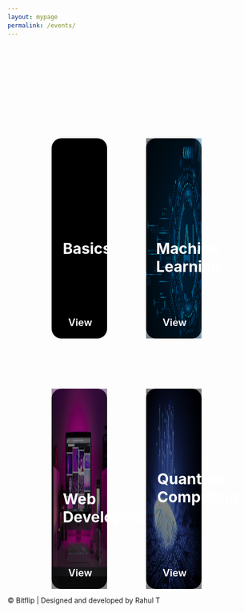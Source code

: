 ```yaml
---
layout: mypage
permalink: /events/
---
```


<style>
    .event-container{
        margin-top: 200px;
        display: grid;
        grid-template-columns: 1fr 1fr;
        max-width: 65%;
        column-gap: 50px;
        row-gap: 100px;
        margin-left: auto;
        margin-right: auto;
    }
    .event-container .box-event{
        grid-column: auto;
        width: 80%;
        height: 400px;
        border-radius: 20px;
        justify-content: center;
        position: relative;
        background-color: #000000;
        z-index: 1;
    }
    .box-event h1{
        position: absolute;
        top: 40%;
        left: 20%;
        color: #ffffff;
        font-size: 30px;
        transition: all 1s ease;
    }
    .box-event p{
        position: absolute;
        bottom: 80px;
        left: 10px;
        right: 20px;
        color: #ffffff;
        font-weight: 600;
        font-size: 20px;
        font-family: Arial, Helvetica, sans-serif;
        padding-right: 20px;
        opacity: 0;
        transition: all .5s ease;
        border-radius: 5px;
        padding: 10px 0 10px 10px;
    }
    
    .box-event i{
        position: absolute;
        bottom: 20px;
        right: 100px;
        color: #ffffff;
        font-size: 40px;
        animation: right 2s ease infinite;
    }
    .box-event img{
        position: absolute;
        top: 0;
        left: 0;
        opacity: .5;
        width: 100%;
        height: 100%;
        z-index: -1;
    }


    @keyframes right{
        0%,20%,50%,80%,100%{
            transform: translateX(0);
        }
        40%{
            transform: translateX(-30px);
        }
        60%{
            transform: translateX(-15px);
        }
    }
    .box-event a{
        position: absolute;
        right: 30px;
        bottom: 20px;
        font-size: 20px;
        color: #ffffff;
        text-decoration: none;
        font-weight: 600;
    }
    
    
    .box-event:nth-child(1){
        background-image: url('/static/images/art.jpg');
    }
    .box-event:nth-child(2) h1{
        left: 20px;
    }

    .box-event:nth-child(4) h1{
        top: 30%;
    }
    .box-event:nth-child(4):hover h1{
        left: 10px;
    }
    .box-event:hover p{
        opacity: 1;
        background-color: rgba(0,0,0,0.5);
    }
    .box-event:hover h1{
        top: 50px;
        left: 20px;
    }

    @media(max-width: 767px){
        .event-container{
            margin-top: 150px;
            display: grid;
            grid-template-columns: 1fr;
            max-width: 80%;
            row-gap: 20px;
        }
        .event-container .box-event{
            width: 100%;
        }
        .box-event h1{
            font-size: 28px;
            top: 20px;
            left: 10px;

        }
        .box-event:nth-child(4) h1{
            top: 20px;
            left: 10px;
        }
        .box-event:nth-child(4):hover h1{
            top: 20px;
            left: 10px;
        }
        .box-event p{
            font-size: 20px;
            opacity: 1;
            background-color: rgba(0,0,0,0.7);
        }
        .box-event:nth-child(odd){
            background-color: #6200ee;
        }
        .box-event:nth-child(even){
            background-color: #49aaa0;
        }
    }
</style>

<div class="event-container">
    <div class="box-event">
        <h1>Basics</h1>
        <p>Lorem ipsum, dolor sit amet consectetur adipisicing elit. Laborum fugit assumenda ipsum temporibus reprehenderit corrupti?</p>
        <i class="fa fa-angle-right"></i><a href="/common-events/">View</a>
    </div>
    <div class="box-event">
        <h1>Machine Learning</h1>
        <p>Lorem ipsum dolor, sit amet consectetur adipisicing elit. Sint laboriosam amet est id facilis veritatis.</p>>
        <i class="fa fa-angle-right"></i><a href="/machine-learning-events/">View</a>
        <img src="/static/images/ml.jpg" alt="">
    </div>
    <div class="box-event">
        <h1>Web Development</h1>
        <p>Lorem ipsum dolor sit amet consectetur, adipisicing elit. Ipsum architecto corporis eum. Aspernatur rem ipsum, voluptatibus eius </p>
        <i class="fa fa-angle-right"></i><a href="/web-dev-events/">View</a>
        <img src="/static/images/web-dev.jpeg" alt="">
    </div>
    <div class="box-event">
        <h1>Quantum Computing</h1>
        <p>Lorem ipsum dolor sit amet, consectetur adipisicing elit. Ullam consequuntur eaque tempora quae aut eos enim iusto est dolores .</p>>
        <i class="fa fa-angle-right"></i><a href="/quantum-computing-events/">View</a>
        <img src="/static/images/quantum-com.jpeg" alt="">
    </div>

</div>
<p id="footer">&copy; Bitflip | Designed and developed by Rahul T</p> 


<!-- |Date  	  |Event  	              |Time     |
|-	      |-	                  |-	    |
|26/8/2020|[Python Basics     ][a]|IEEE     |
|29/8/2020|[Games using python][b]|IEEE     |
|4/9/2020 |[Documentation     ][c]|IEEE     |
|5/9/2020 |[GIT               ][d]|IET      |
|6/9/2020 |[HTML/CSS          ][e]|ISTE     |
|7/9/2020 |[Open CV           ][f]|IET      |
|9/9/2020 |[ML 1              ][g]|ROBOCET  |
|10/9/2020|[JS                ][h]|         |
|11/9/2020|[ML 2              ][i]|ROBOCET  |
|13/9/2020|[React             ][j]|FOSS CELL|
|14/9/2020|[ML3               ][k]|ROBOCET  |
|16/9/2020|[Node              ][l]|FOSS CELL|
|17/9/2020|[Quantum Computing1][m]|COMMON   |
|18/9/2020|[Quantum Computing2][n]|COMMON   |
|20/9/2020|[Quantum Computing3][o]|COMMON   |
|22/9/2020|[Quantum Computing4][p]|COMMON   |

[a]: /events/python-basics
[b]: /events/gaming-using-python
[c]: /events/gaming-using-python
[d]: /events/gaming-using-python
[e]: /events/gaming-using-python
[f]: /events/gaming-using-python
[g]: /events/gaming-using-python
[h]: /events/gaming-using-python
[i]: /events/gaming-using-python
[j]: /events/gaming-using-python
[k]: /events/gaming-using-python
[l]: /events/gaming-using-python
[m]: /events/gaming-using-python
[n]: /events/gaming-using-python
[o]: /events/gaming-using-python
[p]: /events/gaming-using-python -->